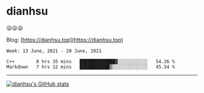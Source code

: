 
# dianhsu

:stuck_out_tongue_winking_eye::stuck_out_tongue_winking_eye::stuck_out_tongue_winking_eye:

Blog: [https://dianhsu.top](https://dianhsu.top)

<!--START_SECTION:waka-->
```text
Week: 13 June, 2021 - 20 June, 2021

C++        8 hrs 35 mins   █████████████▓░░░░░░░░░░░   54.26 % 
Markdown   7 hrs 12 mins   ███████████▒░░░░░░░░░░░░░   45.54 % 
```
<!--END_SECTION:waka-->

---

[![dianhsu's GitHub stats](https://github-readme-stats.vercel.app/api?username=dianhsu)](https://github.com/anuraghazra/github-readme-stats)
